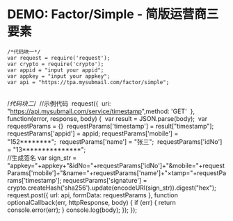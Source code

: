 # DEMO: Factor/Simple - 简版运营商三要素

    /*代码块一*/
    var request = require('request');
    var crypto = require('crypto');
    var appid = "input your appid";
    var appkey = "input your appkey";
    var api = "https://tpa.mysubmail.com/factor/simple";


​    
​    /*代码块二*/
​    //示例代码
​    request({
​        uri: "https://api.mysubmail.com/service/timestamp",
​        method: 'GET'
​    }, function(error, response, body) {
​        var result = JSON.parse(body);
​        var requestParams = {}
​        requestParams['timestamp'] = result["timestamp"];
​        requestParams['appid'] = appid;
​        requestParams['mobile'] = "152********";
​        requestParams['name'] = "张三";
​        requestParams['idNo'] = "13***************";
​    
        //生成签名
        var sign_str = "appkey="+appkey+"&amp;idNo="+requestParams['idNo']+"&amp;mobile="+requestParams['mobile']+"&amp;name="+requestParams['name']+"×tamp="+requestParams['timestamp'];
        requestParams['signature'] = crypto.createHash('sha256').update(encodeURI(sign_str)).digest("hex");
        request.post({
            url: api, 
            formData: requestParams
        }, function optionalCallback(err, httpResponse, body) {
            if (err) {
                return console.error(err);
            }
            console.log(body);
        });
    });


​    